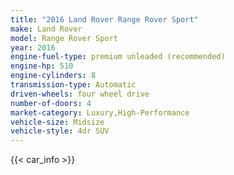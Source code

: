 ```yaml
---
title: "2016 Land Rover Range Rover Sport"
make: Land Rover
model: Range Rover Sport
year: 2016
engine-fuel-type: premium unleaded (recommended)
engine-hp: 510
engine-cylinders: 8
transmission-type: Automatic
driven-wheels: four wheel drive
number-of-doors: 4
market-category: Luxury,High-Performance
vehicle-size: Midsize
vehicle-style: 4dr SUV
---
```


{{< car_info >}}
